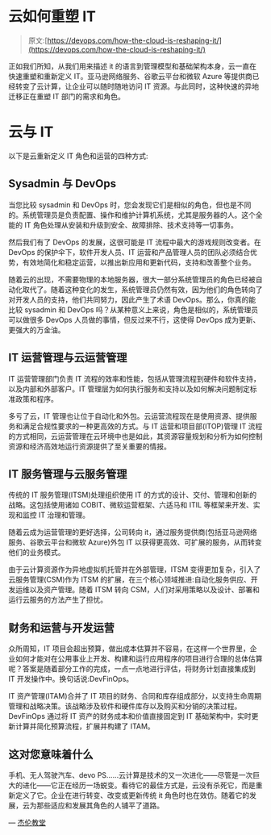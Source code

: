 # 云如何重塑 IT

> 原文:[https://devops.com/how-the-cloud-is-reshaping-it/](https://devops.com/how-the-cloud-is-reshaping-it/)

正如我们所知，从我们用来描述 it 的语言到管理模型和基础架构本身，云一直在快速重塑和重新定义 IT。亚马逊网络服务、谷歌云平台和微软 Azure 等提供商已经转变了云计算，让企业可以随时随地访问 IT 资源。与此同时，这种快速的异地迁移正在重塑 IT 部门的需求和角色。

# 云与 IT

以下是云重新定义 IT 角色和运营的四种方式:

## **Sysadmin 与 DevOps**

当您比较 sysadmin 和 DevOps 时，您会发现它们是相似的角色，但也是不同的。系统管理员是负责配置、操作和维护计算机系统，尤其是服务器的人。这个全能的 IT 角色处理从安装和升级到安全、故障排除、技术支持等一切事务。

然后我们有了 DevOps 的发展，这很可能是 IT 流程中最大的游戏规则改变者。在 DevOps 的保护伞下，软件开发人员、IT 运营和产品管理人员的团队必须结合优势，有效地简化和稳定运营，以推出新应用和更新代码，支持和改善整个业务。

随着云的出现，不需要物理的本地服务器，很大一部分系统管理员的角色已经被自动化取代了。随着这种变化的发生，系统管理员仍然有效，因为他们的角色转向了对开发人员的支持，他们共同努力，因此产生了术语 DevOps。那么，你真的能比较 sysadmin 和 DevOps 吗？从某种意义上来说，角色是相似的，系统管理员可以做很多 DevOps 人员做的事情，但反过来不行，这使得 DevOps 成为更新、更强大的万金油。

## **IT 运营管理与云运营管理**

IT 运营管理部门负责 IT 流程的效率和性能，包括从管理流程到硬件和软件支持，以及内部和外部客户。IT 管理层为如何执行服务和支持以及如何解决问题制定标准政策和程序。

多亏了云，IT 管理也让位于自动化和外包。云运营流程现在是使用资源、提供服务和满足合规性要求的一种更高效的方式。与 IT 运营和项目部(ITOP)管理 IT 流程的方式相同，云运营管理在云环境中也是如此，其资源容量规划和分析为如何控制资源和经济高效地运行资源提供了至关重要的情报。

## **IT 服务管理与云服务管理**

传统的 IT 服务管理(ITSM)处理组织使用 IT 的方式的设计、交付、管理和创新的战略。这包括使用诸如 COBIT、微软运营框架、六适马和 ITIL 等框架来开发、实现和监控 IT 治理和管理。

随着云成为运营管理的更好选择，公司转向 it，通过服务提供商(包括亚马逊网络服务、谷歌云平台和微软 Azure)外包 IT 以获得更高效、可扩展的服务，从而转变他们的业务模式。

由于云计算资源作为异地虚拟机托管并在外部管理，ITSM 变得更加复杂，引入了云服务管理(CSM)作为 ITSM 的扩展，在三个核心领域推进:自动化服务供应、开发运维以及资产管理。随着 ITSM 转向 CSM，人们对采用策略以及设计、部署和运行云服务的方法产生了担忧。

## **财务和运营与开发运营**

众所周知，IT 项目会超出预算，做出成本估算并不容易，在这样一个世界里，企业如何才能对在公用事业上开发、构建和运行应用程序的项目进行合理的总体估算呢？答案是随着部分工作的完成，一点一点地进行评估，将财务计划直接集成到 IT 开发操作中。换句话说:DevFinOps。

IT 资产管理(ITAM)合并了 IT 项目的财务、合同和库存组成部分，以支持生命周期管理和战略决策。该战略涉及软件和硬件库存以及购买和分销的决策过程。DevFinOps 通过将 IT 资产的财务成本和价值直接固定到 IT 基础架构中，实时更新计算并简化预算流程，扩展并构建了 ITAM。

## **这对您意味着什么**

手机、无人驾驶汽车、devo PS……云计算是技术的又一次进化——尽管是一次巨大的进化——它正在经历一场蜕变。看待它的最佳方式是，云没有杀死它，而是重新定义了它。企业在进行转变、改变或更新传统 it 角色时也在效仿。随着它的发展，云为那些适应和发展其角色的人铺平了道路。

— [杰伦教堂](https://devops.com/author/jay-chapel/)